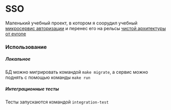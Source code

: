 # SSO

Маленький учебный проект, в котором я соорудил учебный [микросервис авторизации](https://habr.com/ru/articles/774796/) и перенес его на рельсы [чистой архитектуры от evrone](https://github.com/evrone/go-clean-template)

### Использование

##### Локальное
БД можно мигрировать командой `make migrate`, а сервис можно поднять с помощью команды `make run`

##### Интеграционные тесты
Тесты запускаются командой `integration-test`